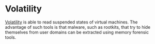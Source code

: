 # Volatility

[Volatility](https:/github.com/volatilityfoundation) is able to read suspended states of virtual machines. The advantage of such tools is that malware, such as rootkits, that try to hide themselves from user domains can be extracted using memory forensic tools.